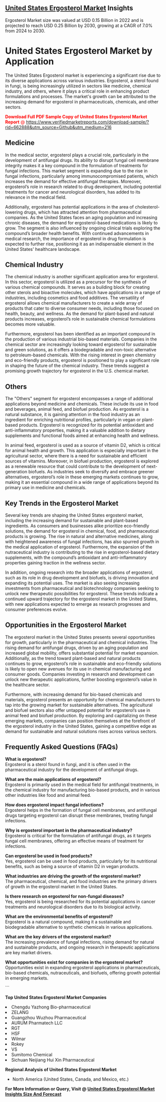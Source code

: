 <h2><a href="https://www.verifiedmarketreports.com/download-sample/?rid=662888&amp;utm_source=Github&amp;utm_medium=216" target="_blank">United States Ergosterol Market</a> Insights</h2><p>Ergosterol Market size was valued at USD 0.15 Billion in 2022 and is projected to reach USD 0.25 Billion by 2030, growing at a CAGR of 7.0% from 2024 to 2030.</p><p><h1>United States Ergosterol Market by Application</h1><p>The United States Ergosterol market is experiencing a significant rise due to its diverse applications across various industries. Ergosterol, a sterol found in fungi, is being increasingly utilized in sectors like medicine, chemical industry, and others, where it plays a critical role in enhancing product formulations and processes. The market's growth can be attributed to the increasing demand for ergosterol in pharmaceuticals, chemicals, and other sectors. <p><span class=""><span style="color: #ff0000;"><strong>Download Full PDF Sample Copy of United States Ergosterol Market Report</strong> @ </span><a href="https://www.verifiedmarketreports.com/download-sample/?rid=662888&amp;utm_source=Github&amp;utm_medium=216" target="_blank">https://www.verifiedmarketreports.com/download-sample/?rid=662888&amp;utm_source=Github&amp;utm_medium=216</a></span></p></p><h2>Medicine</h2><p>In the medical sector, ergosterol plays a crucial role, particularly in the development of antifungal drugs. Its ability to disrupt fungal cell membrane integrity makes it a key compound in the formulation of treatments for fungal infections. This market segment is expanding due to the rise in fungal infections, particularly among immunocompromised patients, which increases the demand for effective antifungal therapies. Moreover, ergosterol’s role in research related to drug development, including potential treatments for cancer and neurological disorders, has added to its relevance in the medical field.</p><p>Additionally, ergosterol has potential applications in the area of cholesterol-lowering drugs, which has attracted attention from pharmaceutical companies. As the United States faces an aging population and increasing chronic diseases, the demand for ergosterol-based medications is likely to grow. The segment is also influenced by ongoing clinical trials exploring the compound’s broader health benefits. With continued advancements in medical research, the importance of ergosterol in drug formulation is expected to further rise, positioning it as an indispensable element in the United States' healthcare landscape.</p><h2>Chemical Industry</h2><p>The chemical industry is another significant application area for ergosterol. In this sector, ergosterol is utilized as a precursor for the synthesis of various chemical compounds. It serves as a building block for creating other sterols and bioactive molecules, which have applications in a range of industries, including cosmetics and food additives. The versatility of ergosterol allows chemical manufacturers to create a wide array of products that cater to diverse consumer needs, including those focused on health, beauty, and wellness. As the demand for plant-based and natural products increases, ergosterol’s role in sustainable chemical formulations becomes more valuable.</p><p>Furthermore, ergosterol has been identified as an important compound in the production of various industrial bio-based materials. Companies in the chemical sector are increasingly looking toward ergosterol for sustainable and green solutions, as it offers a biodegradable and non-toxic alternative to petroleum-based chemicals. With the rising interest in green chemistry and eco-friendly products, ergosterol is positioned to play a significant role in shaping the future of the chemical industry. These trends suggest a promising growth trajectory for ergosterol in the U.S. chemical market.</p><h2>Others</h2><p>The "Others" segment for ergosterol encompasses a range of additional applications beyond medicine and chemicals. These include its use in food and beverages, animal feed, and biofuel production. As ergosterol is a natural substance, it is gaining attention in the food industry as an ingredient for enriching nutritional profiles, particularly in vegan or plant-based products. Ergosterol is recognized for its potential antioxidant and anti-inflammatory properties, making it a valuable addition to dietary supplements and functional foods aimed at enhancing health and wellness.</p><p>In animal feed, ergosterol is used as a source of vitamin D2, which is critical for animal health and growth. This application is especially important in the agricultural sector, where there is a need for sustainable and efficient sources of vitamins. Moreover, in biofuel production, ergosterol is explored as a renewable resource that could contribute to the development of next-generation biofuels. As industries seek to diversify and embrace greener alternatives, ergosterol’s role in these emerging markets continues to grow, making it an essential compound in a wide range of applications beyond its primary use in medicine and chemicals.</p><h2>Key Trends in the Ergosterol Market</h2><p>Several key trends are shaping the United States ergosterol market, including the increasing demand for sustainable and plant-based ingredients. As consumers and businesses alike prioritize eco-friendly solutions, the demand for ergosterol in chemical, food, and pharmaceutical products is growing. The rise in natural and alternative medicines, along with heightened awareness of fungal infections, has also spurred growth in the medical application of ergosterol. Furthermore, the expansion of the nutraceutical industry is contributing to the rise in ergosterol-based dietary supplements, with the compound’s antioxidant and anti-inflammatory properties gaining traction in the wellness sector.</p><p>In addition, ongoing research into the broader applications of ergosterol, such as its role in drug development and biofuels, is driving innovation and expanding its potential uses. The market is also seeing increasing investments from pharmaceutical and biotechnology companies seeking to unlock new therapeutic possibilities for ergosterol. These trends indicate a continued upward trajectory for the ergosterol market in the United States, with new applications expected to emerge as research progresses and consumer preferences evolve.</p><h2>Opportunities in the Ergosterol Market</h2><p>The ergosterol market in the United States presents several opportunities for growth, particularly in the pharmaceutical and chemical industries. The rising demand for antifungal drugs, driven by an aging population and increased global mobility, offers substantial potential for market expansion. Additionally, as the trend toward plant-based and natural products continues to grow, ergosterol’s role in sustainable and eco-friendly solutions is likely to open new avenues for its use in chemical manufacturing and consumer goods. Companies investing in research and development can unlock new therapeutic applications, further boosting ergosterol’s value in the healthcare sector.</p><p>Furthermore, with increasing demand for bio-based chemicals and materials, ergosterol presents an opportunity for chemical manufacturers to tap into the growing market for sustainable alternatives. The agricultural and biofuel sectors also offer untapped potential for ergosterol’s use in animal feed and biofuel production. By exploring and capitalizing on these emerging markets, companies can position themselves at the forefront of the ergosterol industry in the United States, gaining a competitive edge as demand for sustainable and natural solutions rises across various sectors.</p><h2>Frequently Asked Questions (FAQs)</h2><p><strong>What is ergosterol?</strong><br>Ergosterol is a sterol found in fungi, and it is often used in the pharmaceutical industry for the development of antifungal drugs.</p><p><strong>What are the main applications of ergosterol?</strong><br>Ergosterol is primarily used in the medical field for antifungal treatments, in the chemical industry for manufacturing bio-based products, and in various other industries like food and animal feed.</p><p><strong>How does ergosterol impact fungal infections?</strong><br>Ergosterol helps in the formation of fungal cell membranes, and antifungal drugs targeting ergosterol can disrupt these membranes, treating fungal infections.</p><p><strong>Why is ergosterol important in the pharmaceutical industry?</strong><br>Ergosterol is critical for the formulation of antifungal drugs, as it targets fungal cell membranes, offering an effective means of treatment for infections.</p><p><strong>Can ergosterol be used in food products?</strong><br>Yes, ergosterol can be used in food products, particularly for its nutritional benefits, such as being a source of vitamin D2 in vegan products.</p><p><strong>What industries are driving the growth of the ergosterol market?</strong><br>The pharmaceutical, chemical, and food industries are the primary drivers of growth in the ergosterol market in the United States.</p><p><strong>Is there research on ergosterol for non-fungal diseases?</strong><br>Yes, ergosterol is being researched for its potential applications in cancer treatments and neurological disorders due to its biological activity.</p><p><strong>What are the environmental benefits of ergosterol?</strong><br>Ergosterol is a natural compound, making it a sustainable and biodegradable alternative to synthetic chemicals in various applications.</p><p><strong>What are the key drivers of the ergosterol market?</strong><br>The increasing prevalence of fungal infections, rising demand for natural and sustainable products, and ongoing research in therapeutic applications are key market drivers.</p><p><strong>What opportunities exist for companies in the ergosterol market?</strong><br>Opportunities exist in expanding ergosterol applications in pharmaceuticals, bio-based chemicals, nutraceuticals, and biofuels, offering growth potential in emerging markets.</p>```</p><p><strong>Top United States Ergosterol Market Companies</strong></p><div data-test-id=""><p><li>Chengdu Yazhong Bio-pharmaceutical</li><li> ZELANG</li><li> Guangzhou Wuzhou Pharmaceutical</li><li> AURUM Pharmatech LLC</li><li> RGT</li><li> HSF</li><li> Wilmar</li><li> Rokey</li><li> VS</li><li> Sumitomo Chemical</li><li> Sichuan Neijiang Hui Xin Pharmaceutical</li></p><div><strong>Regional Analysis of&nbsp;United States Ergosterol Market</strong></div><ul><li dir="ltr"><p dir="ltr">North America&nbsp;(United States, Canada, and Mexico, etc.)</p></li></ul><p><strong>For More Information or Query, Visit @&nbsp;</strong><strong><a href="https://www.verifiedmarketreports.com/product/ergosterol-market/?utm_source=Github&amp;utm_medium=216" target="_blank">United States Ergosterol Market Insights Size And Forecast</a></strong></p></div>
